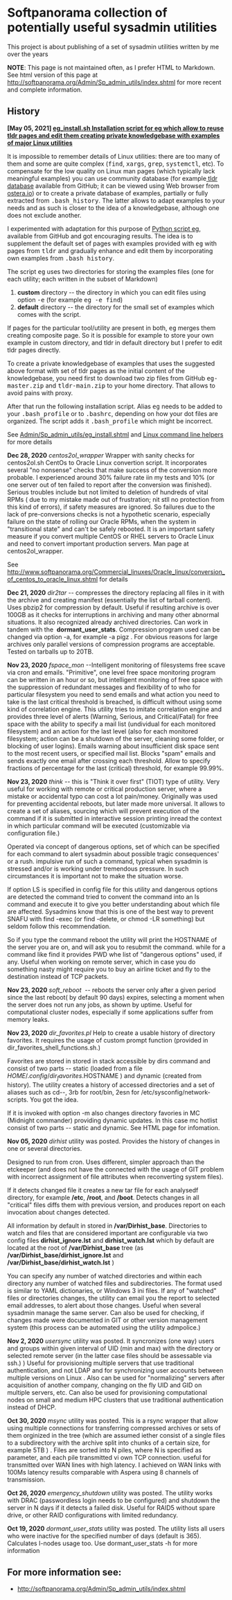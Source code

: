 # Softpanorama collection of potentially useful sysadmin utilities


This project is about publishing of a set of sysadmin utilities written by me over the years

**NOTE**: This page is not maintained often, as I prefer HTML to Markdown. See html version of this page at http://softpanorama.org/Admin/Sp_admin_utils/index.shtml for more recent and complete information.

## History
<p><b>[May 05, 2021] <a href="../../../Dotfiles/Eg_install/eg_install.shtml">eg_install.sh Installation script for eg which allow to 
reuse tldr pages and edit them creating private knowledgebase with examples of major Linux utilities</a></b></p>
<p>It is impossible to remember details of Linux utilities: there are too many of them and some are quite complex (<tt>find</tt>,
   <tt>xargs</tt>, <tt>grep</tt>, <tt>systemctl</tt>, etc). To compensate for the low quality on Linux man pages (which 
typically lack meaningful examples) you can use community database (for example<a rel="noreferrer noopener" target="_blank" title="https://github.com/tldr-pages/tldr" tabindex="-1" href="https://github.com/tldr-pages/tldr"> 
tldr database</a> available from GitHub; it can be viewed using Web browser from
   <a rel="noreferrer noopener" target="_blank" title="https://tldr.ostera.io/find" tabindex="-1" href="https://tldr.ostera.io/find">ostera.io</a>) or to create a private database of examples, partially or fully extracted from 
   <tt>.bash_history</tt>. 
The latter allows to adapt examples to your needs and as such is closer to the idea of a knowledgebase, although one 
does not exclude another.</p>

   <p>I experimented with adaptation for this purpose of
   <a rel="noreferrer noopener" target="_blank" title="https://github.com/srsudar/eg" tabindex="-1" href="https://github.com/srsudar/eg">Python script eg</a>, available from GitHub and got encouraging results. The idea is to supplement the default set of 
pages with examples provided with <tt>eg</tt> with pages from <tt>tldr</tt> and gradually enhance and edit them by 
incorporating own examples from <tt>.bash history</tt>.</p>

   <p>The script <tt>eg</tt> uses two directories for storing the examples files (one for each utility; each written in the 
subset of Markdown)</p>
<ol>

<li><b>custom</b> directory -- the directory in which you can edit files using option <tt>-e</tt> (for example <tt>eg -e find</tt>) 
</li>

<li><b>default</b> directory -- the directory for the small set of examples which comes with the script. </li>
</ol>

   <p>If pages for the particular tool/utility are present in both, <tt>eg</tt> merges them creating composite page. So it 
is possible for example to store your own example in custom directory, and tldr in default directory but I prefer to 
edit tldr pages directly.</p>

   <p>To create a private knowledgebase of examples that uses the suggested above format with set of tldr pages as the 
initial content of the knowledgebase, you need first to download two zip files from GitHub <tt>eg-master.zip</tt> and
<tt>tldr-main.zip</tt> to your home directory. That allows to avoid pains with proxy.</p>

   <p>After that run the following installation script. Alias <tt>eg</tt> needs to be added to your <tt>.bash_profile</tt> 
or to <tt>.bashrc</tt>, depending on how your dot files are organized. The script adds it <tt>.bash_profile</tt> which 
might be incorrect.</p>

   <p>See <a href="../Sp_admin_utils/eg_install.shtml">Admin/Sp_admin_utils/eg_install.shtml</a> and <a href="../Tips/helpers.shtml">Linux command 
   line helpers</a> for more details </p>


**Dec 28, 2020** *centos2ol_wrapper* Wrapper with sanity checks for centos2ol.sh CentOs to Oracle Linux convertion script. It incorporates several "no nonsense" checks that make success of the conversion more probable. I experienced around 30% failure rate iin my tests and 10% (or one server out of ten failed to report after the conversion was finished). Serious troubles include but not limited to  deletion of hundreds of vital RPMs ( due to my mistake made out  of frustration; nit stll no protection from this kind  of errors), if safety measures are ignored. So failures due to the lack of pre-conversions checks is not a hypothetic scenario, especially failure on the state of rolling our Oracle RPMs, when the system in "transitional state" and can't be safely rebooted. It is an important safety measure if you convert multiple CentOS or RHEL servers to Oracle Linux and need to convert  important production servers. Man page at centos2ol_wrapper. 

See http://www.softpanorama.org/Commercial_linuxes/Oracle_linux/conversion_of_centos_to_oracle_linux.shtml for details

 
**Dec 21, 2020** *dir2tar* -- compresses the directory replacing all files in it with the archive and creating manifest (essentially the list of tarball content). Uses pbzip2 for compression by default. Useful if resulting archive is over 100GB as it checks for interruptions in archiving and many other abnormal situations. It also recognized already archived directories.   Can work in tandem with the  **dormant_user_stats**. Compression program used can be changed via option -a, for example -a pigz . For obvious reasons for large archives only parallel versions of compression programs are acceptable. Tested on tarballs up to 20TB. 

**Nov 23, 2020**  *fspace_mon* --Intelligent monitoring of filesystems free scave via cron and emails.  "Primitive", one level free space monitoring program can be written in an hour or so, but intelligent monitoring of free space with the suppression of redundant messages and flexibility of to who for particular filesystem you need to send emails and what action you need to take is the last critical threshold is breached, is difficult without using some kind of correlation engine. This utility tries to imitate correlation engine and provides three level of alerts (Warning, Serious, and Critical/Fatal) for free space with the ability to specify a mail list (undividual for each monitored filesystem) and an action for the last level (also for each monitored filesystem; action can be a shutdown of the server, cleaning some folder,  or blocking of user logins). Emails warning about insufficient disk space sent to the most recent users, or specified mail list.  Blocks "spam" emails and sends exactly one email after crossing each threshold. Allow to specify fractions of percentage for the last (critical) threshold, for example 99.99%. 

**Nov 23, 2020**  *think* -- this is "Think it over first" (TIOT) type of utility. Very useful for working with remote or critical production server, where a mistake or accidental typo can cost a lot pain/money. Originally was used for preventing accidental reboots, but later made more universal. It allows to create a set of aliases, sourcing which will prevent execution of the command if it is submitted in interactive session printing inread the context in which particular command will be executed (customizable via configuration file.) 

Operated via concept of dangerous options, set of which can be specified for each command to alert sysadmin about possible tragic consequences' or a rush. impulsive  run of such a command, typical when sysadmin is stressed and/or is working under tremendous pressure.  In such circumstances it is important not to make the situation worse.

If option LS is specified in config file for this utility and dangerous options are detected the command tried to convent the command into an ls command and execute it to give you better understanding about which file are affected. Sysadmins know that this is one of the best way to prevent SNAFU with find -exec (or find -delete, or chmod -LR something) but seldom follow this recommendation.

So if you type the command reboot the utility will print the HOSTNAME of the server you are on,  and will ask you to resubmit the command.  while for a command like find  it provides PWD  whe list of "dangerous options" used, if any.  Useful when working on remote server, which in case you do something nasty might require you to buy an airline ticket and fly to the destination instead of TCP packets.  

**Nov 23, 2020**  *soft_reboot*  -- reboots the server only after a given period since the last reboot( by default 90 days) expires, selecting a moment when the server does not run any jobs, as shown by uptime.  Useful for computational cluster nodes, especially if some applications suffer from memory leaks. 

**Nov 23, 2020**  *dir_favorites.pl*  Help to create a usable history of directory favorites. It requires the usage of custom prompt function (provided in  dir_favorites_shell_functions.sh.)   

Favorites are stored in stored in stack accessible by dirs command and consist of two parts -- static (loaded from a file  $HOME/.config/dir_favorites.$HOSTNAME ) and dynamic (created from history). The utility creates a history of accessed directories and a set of aliases such as cd--, 3rb for root/bin,  2esn for /etc/sysconfig/network-scripts. You got the idea. 

If it is invoked with option -m also changes directory favories in MC (Midnight commander) providing dynamic updates. In this case mc hotlist consist of two parts -- static and dynamic. See HTML page for infomation. 


**Nov 05, 2020**  *dirhist* utility was posted. Provides the history of changes in one or several directories.

Designed to run from cron. Uses different, simpler approach than the etckeeper (and does not have the connected with the usage of GIT problem with incorrect assignment of file attributes when reconverting system files). 

If it detects changed file it creates a new tar file for each analysedf directory, for example  **/etc**, **/root**, and **/boot**.  Detects changes in all "critical" files diffs them with previous version, and produces report on  each invocation about changes detected.

All information by default in stored in **/var/Dirhist_base**. Directories to watch and files that are considered important are configurable via two config files **dirhist_ignore.lst** and **dirhist_watch.lst** which by default are located at the root of **/var/Dirhist_base**  tree (as **/var/Dirhist_base/dirhist_ignore.lst** and
**/var/Dirhist_base/dirhist_watch.lst** )

You can specify any number of watched directories and within each directory any number of watched files and subdirectories. The format used is similar to YAML dictionaries, or Windows 3 ini files. If any of "watched" files or directories changes, the utility can email you the report to selected email addresses, to alert about those changes. Useful when several sysadmin manage the same server. Can also be used for checking, if changes made were documented in GIT or other version management system (this process can be automated using the utility admpolice.)

**Nov 2, 2020** *usersync* utility was posted. It syncronizes (one way) users and groups within given interval of UID (min and max)  with the directory or selected remote server (in the latter case files should be assessable via ssh.) ) Useful for provisioning multiple servers that use traditional authentication, and not  LDAP and for synchronizing user accounts between multiple versions on Linux .  Also can be used for "normalizing" servers after acquisition of another company, changing on the fly UID and GID on multiple servers, etc.  Can also be used for provisioning computational nodes on small and medium HPC clusters that use traditional authentication instead of DHCP.  

**Oct 30, 2020** *msync* utility was posted. This is a rsync wrapper that allow using multiple connections for transferring compressed archives or sets of them orginized in the tree (which are assumed iether consist of a single files to a subdirectory with the archive split into chunks of a certain size, for example 5TB ) . Files are sorted into N piles, where N is specified as parameter,  and each pile transmitted vi own TCP connection. useful for transmitted over WAN lines with high latency. I achieved on WAN links with 100Ms latency results comparable with Aspera using 8 channels of transmission. 

**Oct 26, 2020** *emergency_shutdown* utility was posted. The utility works with DRAC (passwordless login needs to be configured) and shutdown the server in N days if it detects a failed disk. Useful for RAID5 without spare drive, or other RAID configurations with limited redundancy.  

**Oct 19, 2020** *dormant_user_stats* utility was posted. The utility lists all users who were inactive for the specified number of days (default is 365). Calculates I-nodes usage too. Use dormant_user_stats -h for more information 

## For more information see:

* http://softpanorama.org/Admin/Sp_admin_utils/index.shtml
